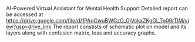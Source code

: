 AI-Powered Virtual Assistant for Mental Health Support
Detailed report can be accessed at https://drive.google.com/file/d/1PAqCwuBWGzO_OjVckxZKgGl_Tp09rTiM/view?usp=drive_link
The report constists of schematic plot on model and its layers along with confusion matrix, loss and accuracy graphs.
